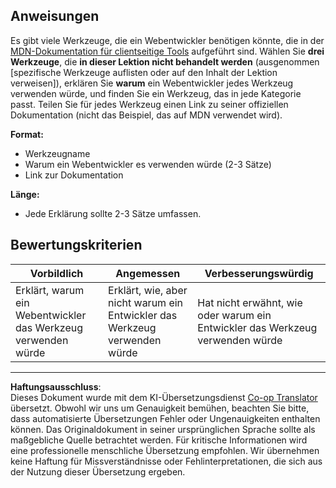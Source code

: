 <!--
CO_OP_TRANSLATOR_METADATA:
{
  "original_hash": "9e2f84e351a6fcb44bfc4066d98525f0",
  "translation_date": "2025-10-03T08:31:38+00:00",
  "source_file": "1-getting-started-lessons/1-intro-to-programming-languages/assignment.md",
  "language_code": "de"
}
-->
## Anweisungen

Es gibt viele Werkzeuge, die ein Webentwickler benötigen könnte, die in der [MDN-Dokumentation für clientseitige Tools](https://developer.mozilla.org/docs/Learn/Tools_and_testing/Understanding_client-side_tools/Overview) aufgeführt sind. Wählen Sie **drei Werkzeuge**, die **in dieser Lektion nicht behandelt werden** (ausgenommen [spezifische Werkzeuge auflisten oder auf den Inhalt der Lektion verweisen]), erklären Sie **warum** ein Webentwickler jedes Werkzeug verwenden würde, und finden Sie ein Werkzeug, das in jede Kategorie passt. Teilen Sie für jedes Werkzeug einen Link zu seiner offiziellen Dokumentation (nicht das Beispiel, das auf MDN verwendet wird).

**Format:**  
- Werkzeugname  
- Warum ein Webentwickler es verwenden würde (2-3 Sätze)  
- Link zur Dokumentation

**Länge:**  
- Jede Erklärung sollte 2-3 Sätze umfassen.

## Bewertungskriterien

Vorbildlich | Angemessen | Verbesserungswürdig
--- | --- | -- |
Erklärt, warum ein Webentwickler das Werkzeug verwenden würde | Erklärt, wie, aber nicht warum ein Entwickler das Werkzeug verwenden würde | Hat nicht erwähnt, wie oder warum ein Entwickler das Werkzeug verwenden würde |

---

**Haftungsausschluss**:  
Dieses Dokument wurde mit dem KI-Übersetzungsdienst [Co-op Translator](https://github.com/Azure/co-op-translator) übersetzt. Obwohl wir uns um Genauigkeit bemühen, beachten Sie bitte, dass automatisierte Übersetzungen Fehler oder Ungenauigkeiten enthalten können. Das Originaldokument in seiner ursprünglichen Sprache sollte als maßgebliche Quelle betrachtet werden. Für kritische Informationen wird eine professionelle menschliche Übersetzung empfohlen. Wir übernehmen keine Haftung für Missverständnisse oder Fehlinterpretationen, die sich aus der Nutzung dieser Übersetzung ergeben.